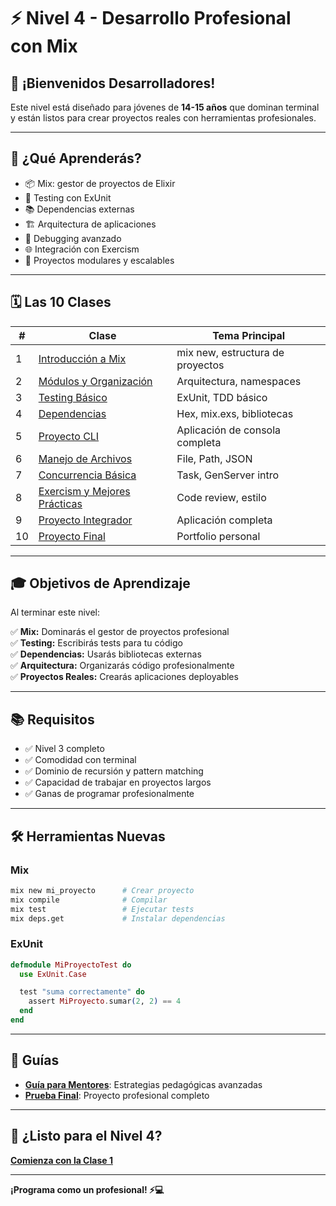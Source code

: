 # ⚡ Nivel 4 - Desarrollo Profesional con Mix

## 👋 ¡Bienvenidos Desarrolladores!

Este nivel está diseñado para jóvenes de **14-15 años** que dominan terminal y están listos para crear proyectos reales con herramientas profesionales.

---

## 🎯 ¿Qué Aprenderás?

* 📦 Mix: gestor de proyectos de Elixir
* 🧪 Testing con ExUnit
* 📚 Dependencias externas
* 🏗️ Arquitectura de aplicaciones
* 🔧 Debugging avanzado
* 🌐 Integración con Exercism
* 🚀 Proyectos modulares y escalables

---

## 🗓️ Las 10 Clases

| # | Clase | Tema Principal |
|---|-------|----------------|
| 1 | [Introducción a Mix](clases/clase_01_intro_mix.md) | mix new, estructura de proyectos |
| 2 | [Módulos y Organización](clases/clase_02_modulos_organizacion.md) | Arquitectura, namespaces |
| 3 | [Testing Básico](clases/clase_03_testing_basico.md) | ExUnit, TDD básico |
| 4 | [Dependencias](clases/clase_04_dependencias.md) | Hex, mix.exs, bibliotecas |
| 5 | [Proyecto CLI](clases/clase_05_proyecto_cli.md) | Aplicación de consola completa |
| 6 | [Manejo de Archivos](clases/clase_06_manejo_archivos.md) | File, Path, JSON |
| 7 | [Concurrencia Básica](clases/clase_07_concurrencia_basica.md) | Task, GenServer intro |
| 8 | [Exercism y Mejores Prácticas](clases/clase_08_exercism_practicas.md) | Code review, estilo |
| 9 | [Proyecto Integrador](clases/clase_09_proyecto_integrador.md) | Aplicación completa |
| 10 | [Proyecto Final](clases/clase_10_proyecto_final.md) | Portfolio personal |

---

## 🎓 Objetivos de Aprendizaje

Al terminar este nivel:

✅ **Mix:** Dominarás el gestor de proyectos profesional  
✅ **Testing:** Escribirás tests para tu código  
✅ **Dependencias:** Usarás bibliotecas externas  
✅ **Arquitectura:** Organizarás código profesionalmente  
✅ **Proyectos Reales:** Crearás aplicaciones deployables

---

## 📚 Requisitos

- ✅ Nivel 3 completo
- ✅ Comodidad con terminal
- ✅ Dominio de recursión y pattern matching
- ✅ Capacidad de trabajar en proyectos largos
- ✅ Ganas de programar profesionalmente

---

## 🛠️ Herramientas Nuevas

### Mix

```bash
mix new mi_proyecto      # Crear proyecto
mix compile              # Compilar
mix test                 # Ejecutar tests
mix deps.get             # Instalar dependencias
```

### ExUnit

```elixir
defmodule MiProyectoTest do
  use ExUnit.Case

  test "suma correctamente" do
    assert MiProyecto.sumar(2, 2) == 4
  end
end
```

---

## 📖 Guías

- **[Guía para Mentores](guia_mentores.md)**: Estrategias pedagógicas avanzadas
- **[Prueba Final](prueba_final.md)**: Proyecto profesional completo

---

## 🚀 ¿Listo para el Nivel 4?

**[Comienza con la Clase 1](clases/clase_01_intro_mix.md)**

---

**¡Programa como un profesional! ⚡💻**

